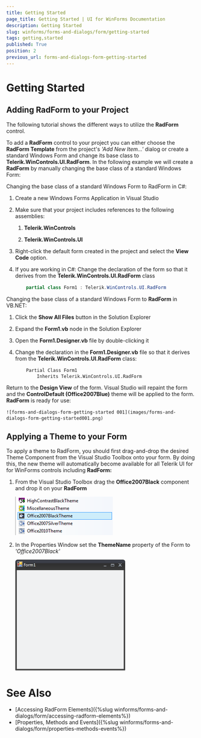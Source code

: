 ```yaml
---
title: Getting Started
page_title: Getting Started | UI for WinForms Documentation
description: Getting Started
slug: winforms/forms-and-dialogs/form/getting-started
tags: getting,started
published: True
position: 2
previous_url: forms-and-dialogs-form-getting-started
---
```


# Getting Started
 
## Adding RadForm to your Project

The following tutorial shows the different ways to utilize the __RadForm__ control.
        

To add a __RadForm__ control to your project you can either choose the __RadForm Template__ from the project's *'Add New Item...'* dialog or create a standard Windows Form and change its base class to __Telerik.WinControls.UI.RadForm__. In the following example we will create a __RadForm__ by manually changing the base class of a standard Windows Form:
        

Changing the base class of a standard Windows Form to RadForm in C#:

1. Create a new Windows Forms Application in Visual Studio

1. Make sure that your project includes references to the following assemblies:

	1. **Telerik.WinControls**
	
	1. **Telerik.WinControls.UI**

1. Right-click the default form created in the project and select the __View Code__ option.
            

1. If you are working in C#: Change the declaration of the form so that it derives from the __Telerik.WinControls.UI.RadForm__ class
            

	````C#
	    partial class Form1 : Telerik.WinControls.UI.RadForm
	````


Changing the base class of a standard Windows Form to **RadForm** in VB.NET:

1. Click the __Show All Files__ button in the Solution Explorer
            

1. Expand the __Form1.vb__ node in the Solution Explorer
            

1. Open the __Form1.Designer.vb__ file by double-clicking it
            

1. Change the declaration in the __Form1.Designer.vb__ file so that it derives from the __Telerik.WinControls.UI.RadForm__ class:

	````VB.NET
		Partial Class Form1
    		Inherits Telerik.WinControls.UI.RadForm
	````

Return to the __Design View__ of the form. Visual Studio will repaint the form and the __ControlDefault (Office2007Blue)__ theme will be applied to the form. __RadForm__ is ready for use:

	![forms-and-dialogs-form-getting-started 001](images/forms-and-dialogs-form-getting-started001.png)

## Applying a Theme to your Form

To apply a theme to RadForm, you should first drag-and-drop the desired Theme Component from the Visual Studio Toolbox onto your form. By doing this, the new theme will automatically become available for all Telerik UI for for WinForms controls including __RadForm:__

1. From the Visual Studio Toolbox drag the __Office2007Black__ component and drop it on your __RadForm__ 
	
	![forms-and-dialogs-form-getting-started 002](images/forms-and-dialogs-form-getting-started002.png)

1. In the Properties Window set the __ThemeName__ property of the Form to *'Office2007Black'*
	
	![forms-and-dialogs-form-getting-started 003](images/forms-and-dialogs-form-getting-started003.png)


# See Also 

* [Accessing RadForm Elements]({%slug winforms/forms-and-dialogs/form/accessing-radform-elements%})
* [Properties, Methods and Events]({%slug winforms/forms-and-dialogs/form/properties-methods-events%})
